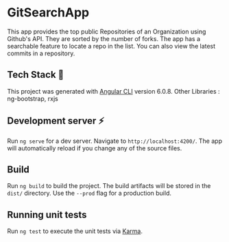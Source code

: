 # GitSearchApp

This app provides the top public Repositories of an Organization using Github's API.
They are sorted by the number of forks. The app has a searchable feature to locate a repo in the list. You can also view the latest commits in a repository.

## Tech Stack :hammer:
This project was generated with [Angular CLI](https://github.com/angular/angular-cli) version 6.0.8.
Other Libraries : ng-bootstrap, rxjs

## Development server :zap:

Run `ng serve` for a dev server. Navigate to `http://localhost:4200/`. The app will automatically reload if you change any of the source files.


## Build

Run `ng build` to build the project. The build artifacts will be stored in the `dist/` directory. Use the `--prod` flag for a production build.

## Running unit tests

Run `ng test` to execute the unit tests via [Karma](https://karma-runner.github.io).

